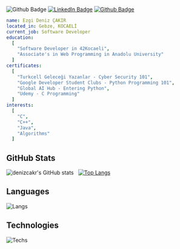 ![Github Badge](https://komarev.com/ghpvc/?username=denizcakr&color=blueviolet)
[![LinkedIn Badge](https://img.shields.io/badge/-LinkedIn-0a66c2?style=flat-quare&labelColor=0a66c2&logo=linkedin&logoColor=white&link=link)](https://www.linkedin.com/in/ezgi-deniz-çakır-aa6615224/)
[![Github Badge](https://img.shields.io/badge/-Github-000000?style=flat-quare&labelColor=000000&logo=github&logoColor=white&link=link)](https://github.com/denizcakr)
```yaml
name: Ezgi Deniz ÇAKIR
located_in: Gebze, KOCAELİ
current_job: Software Developer
education:
  [
    "Software Developer in 42Kocaeli",
    "Associate's in Web Programming in Anadolu University"
  ]
certificates:
  [
    "Turkcell Geleceği Yazanlar - Cyber Security 101",
    "Google Developer Student Clubs - Python Programming 101",
    "Global AI Hub - Entering Python",
    "Udemy - C Programming"
  ]
interests:
  [
    "C",
    "C++",
    "Java",
    "Algorithms"
  ]
```
## GitHub Stats
![denizcakr's GitHub stats](https://github-readme-stats.vercel.app/api?username=denizcakr&show_icons=true&theme=synthwave) &nbsp;&nbsp;[![Top Langs](https://github-readme-stats.vercel.app/api/top-langs/?username=denizcakr&layout=compact&theme=synthwave)](https://github.com/akifdora)
## Languages
![Langs](https://skillicons.dev/icons?i=html,css,py,c,")
## Technologies
![Techs](https://skillicons.dev/icons?i=linux,vscode,git,bash,")
